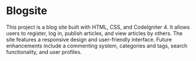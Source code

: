 # Blogsite
This project is a blog site built with HTML, CSS, and CodeIgniter 4. It allows users to register, log in, publish articles, and view articles by others. The site features a responsive design and user-friendly interface. Future enhancements include a commenting system, categories and tags, search functionality, and user profiles.
